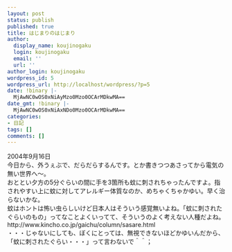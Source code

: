 ```yaml
---
layout: post
status: publish
published: true
title: はじまりのはじまり
author:
  display_name: koujinogaku
  login: koujinogaku
  email: ''
  url: ''
author_login: koujinogaku
wordpress_id: 5
wordpress_url: http://localhost/wordpress/?p=5
date: !binary |-
  MjAwNC0wOS0xNiAyMzo0Mzo0OCArMDkwMA==
date_gmt: !binary |-
  MjAwNC0wOS0xNiAxNDo0Mzo0OCArMDkwMA==
categories:
- 日記
tags: []
comments: []
---
```

<p>2004年9月16日<br />
今日から、外うぇぶで、だらだらするんです。とか書きつつあさってから電気の無い世界へ～。<br />
おととい夕方の5分ぐらいの間に手を3箇所も蚊に刺されちゃったんですよ。指されやすい上に蚊に対してアレルギー体質なのか、めちゃくちゃかゆい。早く治らないかな。<br />
蚊はホントは怖い虫らしいけど日本人はそういう感覚無いよね。「蚊に刺されたぐらいのもの」ってなことよくいってて、そういうのよく考えない人種だよね。<br />
http://www.kincho.co.jp/gaichu/column/sasare.html<br />
・・・じゃないにしても、ぼくにとっては、無視できないほどかゆいんだから、「蚊に刺されたぐらい・・・」って言わないで＾＾；</p>
